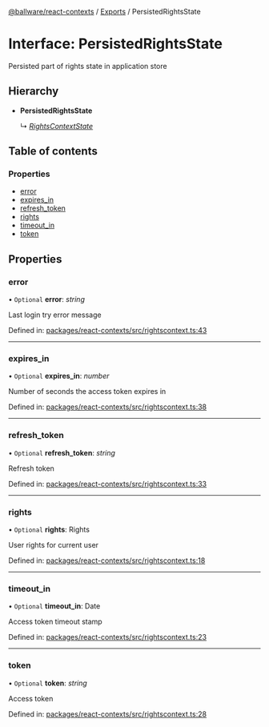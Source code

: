 [@ballware/react-contexts](../README.md) / [Exports](../modules.md) / PersistedRightsState

# Interface: PersistedRightsState

Persisted part of rights state in application store

## Hierarchy

* **PersistedRightsState**

  ↳ [*RightsContextState*](rightscontextstate.md)

## Table of contents

### Properties

- [error](persistedrightsstate.md#error)
- [expires\_in](persistedrightsstate.md#expires_in)
- [refresh\_token](persistedrightsstate.md#refresh_token)
- [rights](persistedrightsstate.md#rights)
- [timeout\_in](persistedrightsstate.md#timeout_in)
- [token](persistedrightsstate.md#token)

## Properties

### error

• `Optional` **error**: *string*

Last login try error message

Defined in: [packages/react-contexts/src/rightscontext.ts:43](https://github.com/ballware/ballware-client/blob/0f5da41/packages/react-contexts/src/rightscontext.ts#L43)

___

### expires\_in

• `Optional` **expires\_in**: *number*

Number of seconds the access token expires in

Defined in: [packages/react-contexts/src/rightscontext.ts:38](https://github.com/ballware/ballware-client/blob/0f5da41/packages/react-contexts/src/rightscontext.ts#L38)

___

### refresh\_token

• `Optional` **refresh\_token**: *string*

Refresh token

Defined in: [packages/react-contexts/src/rightscontext.ts:33](https://github.com/ballware/ballware-client/blob/0f5da41/packages/react-contexts/src/rightscontext.ts#L33)

___

### rights

• `Optional` **rights**: Rights

User rights for current user

Defined in: [packages/react-contexts/src/rightscontext.ts:18](https://github.com/ballware/ballware-client/blob/0f5da41/packages/react-contexts/src/rightscontext.ts#L18)

___

### timeout\_in

• `Optional` **timeout\_in**: Date

Access token timeout stamp

Defined in: [packages/react-contexts/src/rightscontext.ts:23](https://github.com/ballware/ballware-client/blob/0f5da41/packages/react-contexts/src/rightscontext.ts#L23)

___

### token

• `Optional` **token**: *string*

Access token

Defined in: [packages/react-contexts/src/rightscontext.ts:28](https://github.com/ballware/ballware-client/blob/0f5da41/packages/react-contexts/src/rightscontext.ts#L28)

